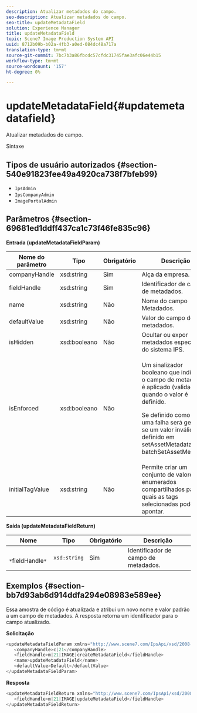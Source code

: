 ```yaml
---
description: Atualizar metadados do campo.
seo-description: Atualizar metadados do campo.
seo-title: updateMetadataField
solution: Experience Manager
title: updateMetadataField
topic: Scene7 Image Production System API
uuid: 8712b09b-b02a-4fb3-a0ed-084dc48a717a
translation-type: tm+mt
source-git-commit: 7bc7b3a86fbcdc57cfdc31745fae3afc06e44b15
workflow-type: tm+mt
source-wordcount: '157'
ht-degree: 0%

---
```



# updateMetadataField{#updatemetadatafield}

Atualizar metadados do campo.

Sintaxe

## Tipos de usuário autorizados {#section-540e91823fee49a4920ca738f7bfeb99}

* `IpsAdmin`
* `IpsCompanyAdmin`
* `ImagePortalAdmin`

## Parâmetros {#section-69681ed1ddff437ca1c73f46fe835c96}

**Entrada (updateMetadataFieldParam)**

<table id="table_65D6EE6C402E4F01819822A855B6BB7F"> 
 <thead> 
  <tr> 
   <th colname="col1" class="entry"> Nome do parâmetro </th> 
   <th colname="col2" class="entry"> Tipo </th> 
   <th colname="col3" class="entry"> Obrigatório </th> 
   <th colname="col4" class="entry"> Descrição </th> 
  </tr> 
 </thead>
 <tbody> 
  <tr> 
   <td colname="col1"> <span class="codeph"> <span class="varname"> companyHandle</span> </span> </td> 
   <td colname="col2"> <span class="codeph"> xsd:string</span> </td> 
   <td colname="col3"> Sim </td> 
   <td colname="col4"> Alça da empresa. </td> 
  </tr> 
  <tr> 
   <td colname="col1"> <span class="codeph"> <span class="varname"> fieldHandle</span> </span> </td> 
   <td colname="col2"> <span class="codeph"> xsd:string</span> </td> 
   <td colname="col3"> Sim </td> 
   <td colname="col4"> Identificador de campo de metadados. </td> 
  </tr> 
  <tr> 
   <td colname="col1"> <span class="codeph"> <span class="varname"> name</span> </span> </td> 
   <td colname="col2"> <span class="codeph"> xsd:string</span> </td> 
   <td colname="col3"> Não </td> 
   <td colname="col4"> Nome do campo Metadados. </td> 
  </tr> 
  <tr> 
   <td colname="col1"> <span class="codeph"> <span class="varname"> defaultValue</span> </span> </td> 
   <td colname="col2"> <span class="codeph"> xsd:string</span> </td> 
   <td colname="col3"> Não </td> 
   <td colname="col4"> Valor do campo de metadados. </td> 
  </tr> 
  <tr> 
   <td colname="col1"> <span class="codeph"> <span class="varname"> isHidden</span> </span> </td> 
   <td colname="col2"> <span class="codeph"> xsd:booleano</span> </td> 
   <td colname="col3"> Não </td> 
   <td colname="col4"> Ocultar ou expor metadados específicos do sistema IPS. </td> 
  </tr> 
  <tr> 
   <td colname="col1"><span class="codeph"><span class="varname"> isEnforced</span></span> </td> 
   <td colname="col2"><span class="codeph"> xsd:booleano</span> </td> 
   <td colname="col3"> <p>Não </p> </td> 
   <td colname="col4"> <p>Um sinalizador booleano que indica se o campo de metadados é aplicado (validado) quando o valor é definido. </p> <p>Se definido como true, uma falha será gerada se um valor inválido for definido em <span class="codeph"> setAssetMetadata</span> /<span class="codeph"> batchSetAssetMetadata</span>. </p> </td> 
  </tr> 
  <tr> 
   <td colname="col1"> <span class="codeph"> <span class="varname"> initialTagValue</span> </span> </td> 
   <td colname="col2"> <span class="codeph"> xsd:string</span> </td> 
   <td colname="col3"> Não </td> 
   <td colname="col4"> Permite criar um conjunto de valores enumerados compartilhados para os quais as tags selecionadas podem apontar. </td> 
  </tr> 
 </tbody> 
</table>

**Saída (updateMetadataFieldReturn)**

| Nome | Tipo | Obrigatório | Descrição |
|---|---|---|---|
| ` *`fieldHandle`*` | `xsd:string` | Sim | Identificador de campo de metadados. |

## Exemplos {#section-bb7d93ab6d914ddfa294e08983e589ee}

Essa amostra de código é atualizada e atribui um novo nome e valor padrão a um campo de metadados. A resposta retorna um identificador para o campo atualizado.

**Solicitação**

```java
<updateMetadataFieldParam xmlns="http://www.scene7.com/IpsApi/xsd/2008-01-15">
   <companyHandle>c|21</companyHandle>
   <fieldHandle>m|21|IMAGE|createMetadataField</fieldHandle>
   <name>updateMetadataField</name>
   <defaultValue>Default</defaultValue>
</updateMetadataFieldParam>
```

**Resposta**

```java
<updateMetadataFieldReturn xmlns="http://www.scene7.com/IpsApi/xsd/2008-01-15">
   <fieldHandle>m|21|IMAGE|updateMetadataField</fieldHandle>
</updateMetadataFieldReturn>
```

